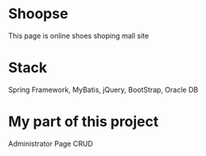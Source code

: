 # Shoopse 

This page is online shoes shoping mall site


# Stack

Spring Framework, MyBatis, jQuery, BootStrap, Oracle DB



# My part of this project

Administrator Page CRUD
